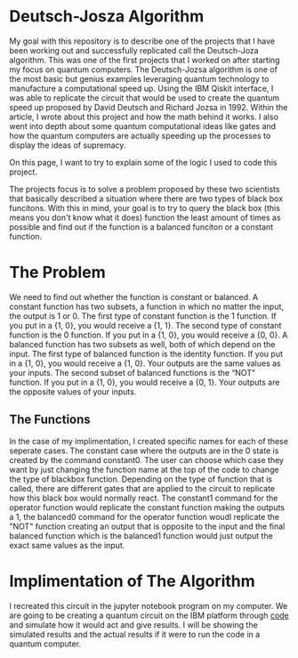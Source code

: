 # Deutsch-Josza Algorithm
My goal with this repository is to describe one of the projects that I have been working out and successfully replicated call the Deutsch-Joza algorithm. This was one of the first projects that I worked on after starting my focus on quantum computers. The Deutsch-Jozsa algorithm is one of the most basic but genius examples leveraging quantum technology to manufacture a computational speed up. Using the IBM Qiskit interface, I was able to replicate the circuit that would be used to create the quantum speed up proposed by David Deutsch and Richard Jozsa in 1992. Within the article, I wrote about this project and how the math behind it works. I also went into depth about some quantum computational ideas like gates and how the quantum computers are actually speeding up the processes to display the ideas of supremacy.

On this page, I want to try to explain some of the logic I used to code this project.

The projects focus is to solve a problem proposed by these two scientists that basically described a situation where there are two types of black box funcitons. With this in mind, your goal is to try to query the black box (this means you don't know what it does) function the least amount of times as possible and find out if the function is a balanced funciton or a constant function.

# The Problem
We need to find out whether the function is constant or balanced. A constant function has two subsets, a function in which no matter the input, the output is 1 or 0. The first type of constant function is the 1 function. If you put in a {1, 0}, you would receive a {1, 1}. The second type of constant function is the 0 function. If you put in a {1, 0}, you would receive a {0, 0}. A balanced function has two subsets as well, both of which depend on the input. The first type of balanced function is the identity function. If you put in a {1, 0}, you would receive a {1, 0}. Your outputs are the same values as your inputs. The second subset of balanced functions is the “NOT” function. If you put in a {1, 0}, you would receive a {0, 1}. Your outputs are the opposite values of your inputs.

## The Functions
In the case of my implimentation, I created specific names for each of these seperate cases. The constant case where the outputs are in the 0 state is created by the command constant0. The user can choose which case they want by just changing the function name at the top of the code to change the type of blackbox function. Depending on the type of function that is called, there are different gates that are applied to the circuit to replicate how this black box would normally react. The constant1 command for the operator function would replicate the constant function making the outputs a 1, the balanced0 command for the operator function woudl replicate the "NOT" function creating an output that is opposite to the input and the final balanced function which is the balanced1 function would just output the exact same values as the input. 

# Implimentation of The Algorithm
I recreated this circuit in the jupyter notebook program on my computer. We are going to be creating a quantum circuit on the IBM platform through [code](https://github.com/Aryaan962/deutsch-josza-algorithm/edit/master/Python%20Code) and simulate how it would act and give results. I will be showing the simulated results and the actual results if it were to run the code in a quantum computer.

